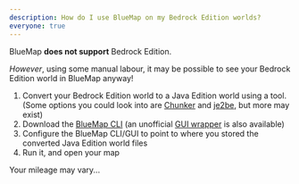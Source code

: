 ```yaml
---
description: How do I use BlueMap on my Bedrock Edition worlds?
everyone: true
---
```


BlueMap **does not support** Bedrock Edition.

*However*, using some manual labour, it may be possible to see your Bedrock Edition world in BlueMap anyway!

1. Convert your Bedrock Edition world to a Java Edition world using a tool. (Some options you could look into are [Chunker](<https://www.chunker.app/>) and [je2be](<https://je2be.app/>), but more may exist)
2. Download the [BlueMap CLI](<https://bluemap.bluecolored.de/wiki/getting-started/Installation.html#using-bluemap-on-the-cli--standalone>) (an unofficial [GUI wrapper](<https://github.com/TechnicJelle/BlueMapGUI>) is also available)
3. Configure the BlueMap CLI/GUI to point to where you stored the converted Java Edition world files
4. Run it, and open your map

Your mileage may vary...
